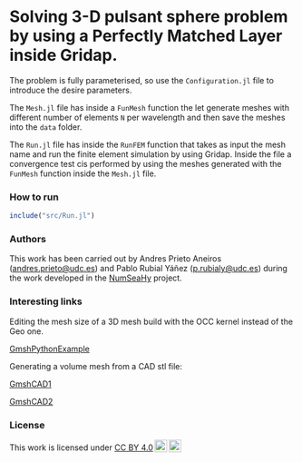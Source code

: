 # Solving 3-D pulsant sphere problem by using a Perfectly Matched Layer inside Gridap.

The problem is fully parameterised, so use the `Configuration.jl` file to introduce the desire parameters.

The `Mesh.jl` file has inside a `FunMesh` function the let generate meshes with different number of elements `N` per wavelength and then save the meshes into the `data` folder. 

The `Run.jl` file has inside the `RunFEM` function that takes as input the mesh name and run the finite element simulation by using Gridap. Inside the file a convergence test cis performed by using the meshes generated with the `FunMesh` function inside the `Mesh.jl` file.


### How to run
```julia
include("src/Run.jl")
```

### Authors
This work has been carried out by Andres Prieto Aneiros (andres.prieto@udc.es) and Pablo Rubial Yáñez (p.rubialy@udc.es) during the work developed in the [NumSeaHy](https://dm.udc.es/m2nica/en/node/157) project.

### Interesting links

Editing the mesh size of a 3D mesh build with the OCC kernel instead of the Geo one.

[GmshPythonExample](https://jsdokken.com/src/tutorial_gmsh.html)

Generating a volume mesh from a CAD stl file:

[GmshCAD1](https://project.inria.fr/softrobot/documentation/from-design-to-mesh-generation-using-freecad-and-gmsh/)

[GmshCAD2](https://www.pygimli.org/_examples_auto/1_meshing/plot_cad_tutorial.html)

### License
 <p xmlns:cc="http://creativecommons.org/ns#" >This work is licensed under <a href="http://creativecommons.org/licenses/by/4.0/?ref=chooser-v1" target="_blank" rel="license noopener noreferrer" style="display:inline-block;">CC BY 4.0<img style="height:22px!important;margin-left:3px;vertical-align:text-bottom;" src="https://mirrors.creativecommons.org/presskit/icons/cc.svg?ref=chooser-v1"><img style="height:22px!important;margin-left:3px;vertical-align:text-bottom;" src="https://mirrors.creativecommons.org/presskit/icons/by.svg?ref=chooser-v1"></a></p> 

